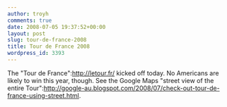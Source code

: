```yaml
---
author: troyh
comments: true
date: 2008-07-05 19:37:52+00:00
layout: post
slug: tour-de-france-2008
title: Tour de France 2008
wordpress_id: 3393
---
```


The "Tour de France":http://letour.fr/ kicked off today. No Americans are likely to win this year, though. See the Google Maps "street view of the entire Tour":http://google-au.blogspot.com/2008/07/check-out-tour-de-france-using-street.html.
